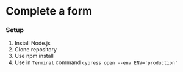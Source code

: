# Complete a form

### Setup
1. Install Node.js
2. Clone repository
3. Use npm install
4. Use in `Terminal` command `cypress open --env ENV='production'`

